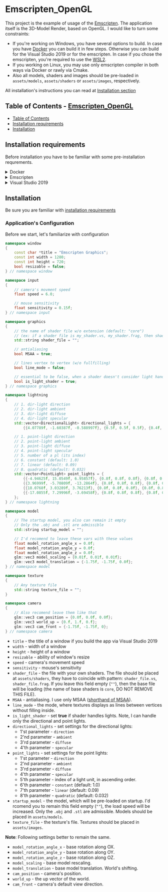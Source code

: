 # Emscripten_OpenGL

This project is the example of usage of the [Emscripten](https://emscripten.org). The application itself is the 3D-Model Render, based on OpenGL. I would like to turn some constraints:
- If you're working on Windows, you have several options to build. In case you have [Docker](https://www.docker.com) you can build it in few steps. Otherwise you can build for the Visual Studio 2019 or for the emscripten. In case if you chose the emscripten, you're required to use the [WSL2](https://en.wikipedia.org/wiki/Windows_Subsystem_for_Linux). 
- If you working on Linux, you may use only emscripten compiler in both ways via Docker or rawly via Cmake.
- Also all models, shaders and images should be pre-loaded in `assets/models`, `assets/shaders` or `assets/images`, respectively.

All installation's instructions you can read at [Installation section](#installation)
 

## Table of Contents - [Emscripten_OpenGL](#emscripten_opengl)
  - [Table of Contents](#table-of-contents)
  - [Installation requirements](#installation-requirements)
  - [Installation](#installation)

## Installation requirements

Before installation you have to be familiar with some pre-installation requrements.

<details>
<summary>Docker</summary>
Docker is enough.
</details>

<details>
<summary>Emscripten</summary>
<ul>
<li>If you work on Uinux, then follow steps below. Otherwise, install WSL2 and do the same steps,</li>
<li>First of all you have to have emscripten, installation's instuctions are <a href="https://emscripten.org/docs/getting_started/downloads.html">here</a></li>
<li>Secondly - <a href="https://cmake.org/download">CMake</a> (I use 3.18.3)</li>
<li>Thirdly - Python3. (I use python 3.8.2)</li>
</ul>
</details>

<details>
<summary>Visual Studio 2019</summary>
<ul>
<li><a href="https://cmake.org/download">CMake</a> is enough (I use 3.18.3)</li>
</ul>
</details>

## Installation

Be sure you are familiar with [installation requirements](#installation-requirements)

### Application's Configuration
Before we start, let's familiarize with configuration
```cpp
namespace window
{
    const char *title = "Emscripten Graphics";
    const int width = 1280;
    const int height = 720;
    bool resizable = false;
} // namespace window

namespace input
{
    // camera's movment speed
    float speed = 6.0;

    // mouse sensitivity
    float sensitivity = 0.15f;
} // namespace input

namespace graphics
{
    // the name of shader file w/o extension (default: "core")
    // (ex: if a shader file is my_shader.vs, my_shader.frag, then shader_file="my_shader"
    std::string shader_file = "";

    // antialiasing
    bool MSAA = true;

    // lines vertex to vertex (w/o fullfilling)
    bool line_mode = false;

    // essential to be false, when a shader doesn't consider light handling
    bool is_light_shader = true;
} // namespace graphics

namespace lightning
{
    // 1. dir-light direction
    // 2. dir-light ambient
    // 3. dir-light diffuse
    // 4. dir-light specular
    std::vector<DirectionalLight> directional_lights = {
        {{4.07789f, -1.60387f, -0.588997f}, {0.5f, 0.5f, 0.5f}, {0.4f, 0.4f, 0.4f}, {0.5f, 0.5f, 0.5f}}};

    // 1. point-light direction
    // 2. point-light ambient
    // 3. point-light diffuse
    // 4. point-light specular
    // 5. number of a pl (its index)
    // 6. constant (default: 1.0)
    // 7. linear (default: 0.09)
    // 8. quadratic (default: 0.032)
    std::vector<PointLight> point_lights = {
        {{-4.94625f, 15.0549f, 6.95857f}, {0.8f, 0.8f, 0.8f}, {0.8f, 0.8f, 0.8f}, {1.0f, 1.0f, 1.0f}, 0},
        {{3.96999f, -5.70809f, -13.2864f}, {0.8f, 0.8f, 0.8f}, {0.8f, 0.8f, 0.8f}, {1.0f, 1.0f, 1.0f}, 1},
        {{18.0768f, 3.03289f, 3.76213f}, {0.8f, 0.8f, 0.8f}, {0.8f, 0.8f, 0.8f}, {1.0f, 1.0f, 1.0f}, 2},
        {{-17.0855f, 7.29996f, -3.69458f}, {0.8f, 0.8f, 0.8f}, {0.8f, 0.8f, 0.8f}, {1.0f, 1.0f, 1.0f}, 3},
    };
} // namespace lightning

namespace model
{
    // The startup model, you also can remain it empty
    // Only the .obj and .stl are admissible 
    std::string startup_model = "";

    // I'd recomend to leave these vars with these values
    float model_rotation_angle_x = 0.0f;
    float model_rotation_angle_y = 0.0f;
    float model_rotation_angle_z = 0.0f;
    glm::vec3 model_scaling = {0.01f, 0.01f, 0.01f};
    glm::vec3 model_translation = {-1.75f, -1.75f, 0.0f};
} // namespace model

namespace texture
{
    // Any texture file
    std::string texture_file = "";
}

namespace camera
{
    // Also recomend leave them like that
    glm::vec3 cam_position = {0.0f, 0.0f, 0.0f};
    glm::vec3 world_up = {0.f, 1.f, 0.f};
    glm::vec3 cam_front = {-1.75f, -1.75f, 0};
} // namespace camera
```

* `title` - the title of a window if you build the app via Visual Studio 2019
* `width` - width of a window
* `height` - height of a window
* `resizable` - ability of window's resize 
* `speed` - camera's movement speed
* `sensitivity` - mouse's sensitivity
* `shader_file` - the file with your own shaders. The file should be placed at `assets/shaders`, they have to coincide with pattern: `shader_file.vs`, `shader_file.frag`. If you leave this field empty (`""`), then the base file will be loading (the name of base shaders is `core`, DO NOT REMOVE THIS FILE).
* `MSAA` - antialiasing. I use only MSAA ([shorthand of MSAA](https://mynameismjp.wordpress.com/2012/10/24/msaa-overview)).
* `line_mode` - the mode, where textures displays as lines between vertices without filling inside.
* `is_light_shader` - set **true** if shader handles lights. Note, I can handle only the directional and point lights.
* `directional_lights` - set settings for the directional lights:
  * 1'st parameter - `direction`
  * 2'nd parameter - `ambient`
  * 3'rd parameter - `diffuse`
  * 4'th parameter - `specular`
* `point_lights` - set settings for the point lights:
  * 1'st parameter - `direction`
  * 2'nd parameter - `ambient`
  * 3'rd parameter - `diffuse`
  * 4'th parameter - `specular`
  * 5'th parameter - index of a light unit, in ascending order.
  * 6'th parameter - `constant` (default: 1.0)
  * 7'th parameter - `linear` (default: 0.09)
  * 8'th parameter - `quadratic` (default: 0.032)
* `startup_model` - the model, which will be pre-loaded on startup. I'd rcomend you to remain this field empty (`""`), the load speed will be increased. Only the `.obj` and `.stl` are admissible. Models should be placed in `assets/models`. 
* `texture_file` - the texture's file. Textures should be placed in `assets/images`.
  
**Note**: Following settings better to remain the same.
* `model_rotation_angle_x` - base rotation along OX.
* `model_rotation_angle_y` - base rotation along OY.
* `model_rotation_angle_z` - base rotation along OZ.
* `model_scaling` - base model rescaling. 
* `model_translation` - base model translation. World's shifting.
* `cam_position` - camera's position.
* `world_up` - the up vector of the world.
* `cam_front` - camera's default view direction.